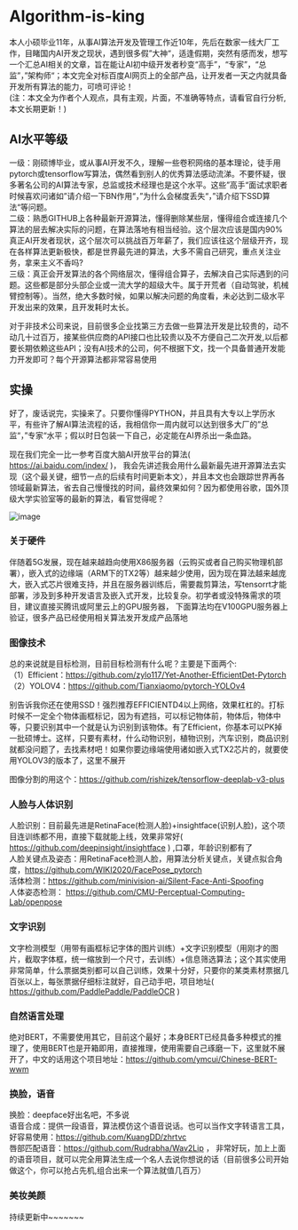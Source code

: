 # Algorithm-is-king

本人小硕毕业11年，从事AI算法开发及管理工作近10年，先后在数家一线大厂工作，目睹国内AI开发之现状，遇到很多假”大神“，适逢假期，突然有感而发，想写一个汇总AI相关的文章，旨在能让AI初中级开发者秒变“高手”，“专家”，“总监”，”架构师“；本文完全对标百度AI网页上的全部产品，让开发者一天之内就具备开发所有算法的能力，可喷可评论！  
(注：本文全为作者个人观点，具有主观，片面，不准确等特点，请看官自行分析,本文长期更新！)

## AI水平等级
一级：刚硕博毕业，或从事AI开发不久，理解一些卷积网络的基本理论，徒手用pytorch或tensorflow写算法，偶然看到别人的优秀算法感动流涕。不要怀疑，很多著名公司的AI算法专家，总监或技术经理也是这个水平。这些”高手“面试求职者时候喜欢问诸如”请介绍一下BN作用“，”为什么会梯度丢失“，”请介绍下SSD算法“等问题。  
二级：熟悉GITHUB上各种最新开源算法，懂得删除某些层，懂得组合或连接几个算法的层去解决实际的问题，在算法落地有相当经验。这个层次应该是国内90%真正AI开发者现状，这个层次可以挑战百万年薪了，我们应该往这个层级开齐，现在各样算法更新极快，都是世界最先进的算法，大多不需自己研究，重点关注业务，拿来主义不香吗?  
三级：真正会开发算法的各个网络层次，懂得组合算子，去解决自己实际遇到的问题。这些都是部分头部企业或一流大学的超级大牛。属于开荒者（自动驾驶，机械臂控制等）。当然，绝大多数时候，如果以解决问题的角度看，未必达到二级水平开发出来的效果，且开发耗时太长。  

对于非技术公司来说，目前很多企业找第三方去做一些算法开发是比较贵的，动不动几十过百万，接某些供应商的API接口也比较贵以及不方便自己二次开发,以后都要长期依赖这些API；没有AI技术的公司，何不根据下文，找一个具备普通开发能力开发即可？每个开源算法都非常容易使用


## 实操
好了，废话说完，实操来了。只要你懂得PYTHON，并且具有大专以上学历水平，有些许了解AI算法流程的话，我相信你一周内就可以达到很多大厂的”总监“，”专家“水平；假以时日包装一下自己，必定能在AI界杀出一条血路。  

现在我们完全一比一参考百度大脑AI开放平台的算法( https://ai.baidu.com/index/ )， 我会先讲述我会用什么最新最先进开源算法去实现（这个最关键，细节一点的后续有时间更新本文），并且本文也会跟踪世界再各领域最新算法，省去自己慢慢找的时间，最终效果如何？因为都使用谷歌，国外顶级大学实验室等的最新的算法，看官觉得呢？  

![image](https://github.com/WIKI2020/Algorithm-is-king/blob/master/image/1.jpg)

### 关于硬件
伴随着5G发展，现在越来越趋向使用X86服务器（云购买或者自己购买物理机部署），嵌入式的边缘端（ARM下的TX2等）越来越少使用，因为现在算法越来越庞大，嵌入式芯片很难支持，并且在服务器训练后，需要裁剪算法，写tensorrt才能部署，涉及到多种开发语言及嵌入式开发，比较复杂。初学者或没特殊需求的项目，建议直接买腾讯或阿里云上的GPU服务器，
下面算法均在V100GPU服务器上验证，很多产品已经使用相关算法发开发成产品落地


### 图像技术
总的来说就是目标检测，目前目标检测有什么呢？主要是下面两个:  
（1）Efficient：https://github.com/zylo117/Yet-Another-EfficientDet-Pytorch    
（2）YOLOV4：https://github.com/Tianxiaomo/pytorch-YOLOv4    

别告诉我你还在使用SSD！强烈推荐EFFICIENTD4以上网络，效果杠杠的。打标时候不一定全个物体画框标记，因为有遮挡，可以标记物体前，物体后，物体中等，只要识别其中一个就是认为识别到该物体。有了Efficient，你基本可以PK掉一批硕博士。这样，只要有素材，什么动物识别，植物识别，汽车识别，商品识别就都没问题了，去找素材吧！如果你要边缘端使用诸如嵌入式TX2芯片的，就要使用YOLOV3的版本了，这里不展开  

图像分割的用这个：https://github.com/rishizek/tensorflow-deeplab-v3-plus


### 人脸与人体识别
人脸识别：目前最先进是RetinaFace(检测人脸)+insightface(识别人脸)，这个项目连训练都不用，直接下载就能上线，效果非常好( https://github.com/deepinsight/insightface ) ,口罩，年龄识别都有了  
人脸关键点及姿态：用RetinaFace检测人脸，用算法分析关键点，关键点拟合角度，https://github.com/WIKI2020/FacePose_pytorch  
活体检测：https://github.com/minivision-ai/Silent-Face-Anti-Spoofing  
人体姿态检测： https://github.com/CMU-Perceptual-Computing-Lab/openpose  


### 文字识别
文字检测模型（用带有画框标记字体的图片训练）+文字识别模型（用刚才的图片，截取字体框，统一缩放到一个尺寸，去训练）+信息筛选算法；这个其实使用非常简单，什么票据类别都可以自己训练，效果十分好，只要你的某类素材票据几百张以上，每张票据仔细标注就好，自己动手吧，项目地址( https://github.com/PaddlePaddle/PaddleOCR )


### 自然语言处理
绝对BERT，不需要使用其它，目前这个最好；本身BERT已经具备多种模式的推理了，使用BERT也是开箱即用，直接推理，使用需要自己琢磨一下，这里就不展开了，中文的话用这个项目地址：https://github.com/ymcui/Chinese-BERT-wwm  


### 换脸，语音
换脸：deepface好出名吧，不多说  
语音合成：提供一段语音，算法模仿这个语音说话。也可以当作文字转语言工具，好容易使用：https://github.com/KuangDD/zhrtvc  
唇部匹配语音：https://github.com/Rudrabha/Wav2Lip ， 非常好玩，加上上面的语音项目，就可以完全用算法生成一个名人去说你想说的话（目前很多公司开始做这个，你可以抢占先机,组合出来一个算法就值几百万）


### 美妆美颜

持续更新中~~~~~~~





